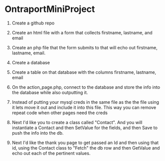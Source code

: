 # OntraportMiniProject
1) Create a github repo
 
2) Create an html file with a form that collects firstname, lastname, and email
 
3) Create an php file that the form submits to that will echo out firstname, lastname, email.

4) Create a database

5) Create a table on that database with the columns firstname, lastname, email

6) On the action_page.php, connect to the database and store the info into the database while also outputting it.

7) Instead of putting your mysql creds in the same file as the the file using it lets move it out and include it into this file. This way you can remove repeat code when other pages need the creds


8) Next I'd like you to create a class called "Contact". And you will instantiate a Contact and then SetValue for the fields, and then Save to push the info into the db.

9) Next I'd like the thank you page to get passed an Id and then using that id, using the Contact class to "Fetch" the db row and then GetValue and echo out each of the pertinent values.
